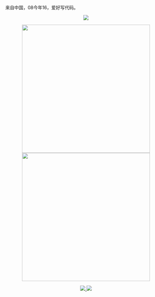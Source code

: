 来自中国，08今年16，爱好写代码。
<!-- https://github.com/kyechan99/capsule-render -->
<p align="center">

<!-- https://github.com/DenverCoder1/readme-typing-svg -->
<p align="center">
<img src="https://readme-typing-svg.demolab.com?font=Orbitron&size=25&pause=1000&center=true&vCenter=true&random=false&width=600&lines=Welcome+to+my+GitHub+profile+page!;I+am+super+obsessed+with+programming!" />
</p>
 
<p align="center">
<!-- https://github.com/anuraghazra/github-readme-stats -->
<img align="center" width="400" src="https://github-readme-stats.vercel.app/api?username=wyf2008123&theme=transparent&include_all_commits=true&show_icons=true&hide_border=true" />
<!-- https://github.com/DenverCoder1/github-readme-streak-stats -->
<img align="center" width="400" src="https://streak-stats.demolab.com?user==wyf2008123&theme=transparent&date_format=%5BY.%5Dn.j&hide_border=true" />
<br/>



<!-- https://github.com/badges/shields -->
<p align="center">
<a href="https://github.com/wyf2008123"><img src="https://img.shields.io/badge/GitHub-wyf20081232-blue?logo=github" />
<!-- https://github.com/antonkomarev/github-profile-views-counter -->
<a href="https://space.bilibili.com/1635375831?spm_id_from=333.337.0.0"><img src="https://img.shields.io/badge/不知名的云夜-pink?logo=bilibili" /></a>
</p>
 
